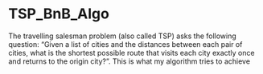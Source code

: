 # TSP_BnB_Algo
The travelling salesman problem (also called TSP) asks the following question: “Given a list of cities and the distances between each pair of cities, what is the shortest possible route that visits each city exactly once and returns to the origin city?”. This is what my algorithm tries to achieve
